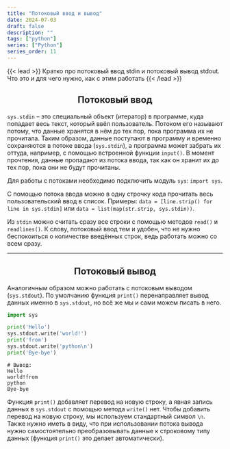 ```yaml
---
title: "Потоковый ввод и вывод"
date: 2024-07-03
draft: false
description: ""
tags: ["python"]
series: ["Python"]
series_order: 11
---
```


{{< lead >}}
Кратко про потоковый ввод stdin и потоковый вывод stdout. Что это и для чего нужно, как с этим работать
{{< /lead >}}

## <center>Потоковый ввод</center>
`sys.stdin` – это специальный объект (итератор) в программе, куда попадает весь текст, который ввёл пользователь. Потоком его называют потому, что данные хранятся в нём до тех пор, пока программа их не прочитала. Таким образом, данные поступают в программу и временно сохраняются в потоке ввода (`sys.stdin`), а программа может забрать их оттуда, например, с помощью встроенной функции `input()`. В момент прочтения, данные пропадают из потока ввода, так как он хранит их до тех пор, пока они не будут прочитаны.

Для работы с потоками необходимо подключить модуль `sys`: `import sys`.

С помощью потока ввода можно в одну строчку кода прочитать весь пользовательский ввод в список. Примеры:
`data = [line.strip() for line in sys.stdin]` или `data = list(map(str.strip, sys.stdin))`.

Из `stdin` можно считать сразу все строки с помощью методов `read()` и `readlines()`. К слову, потоковый ввод тем и удобен, что не нужно беспокоиться о количестве введённых строк, ведь работать можно со всем сразу.

---
## <center>Потоковый вывод</center>
Аналогичным образом можно работать с потоковым выводом (`sys.stdout`). По умолчанию функция `print()` перенаправляет вывод данных именно в `sys.stdout`, но всё же мы и сами можем писать в него.
```py
import sys

print('Hello')
sys.stdout.write('world!')
print('from')
sys.stdout.write('python\n')
print('Bye-bye')
```

```
# Вывод:
Hello
world!from
python
Bye-bye
```

Функция `print()` добавляет перевод на новую строку, а явная запись данных в `sys.stdout` с помощью метода `write()` нет. Чтобы добавить перевод на новую строку, мы используем стандартный символ `\n`. Также нужно иметь в виду, что при использовании потока вывода нужно самостоятельно преобразовывать данные к строковому типу данных (функция `print()` это делает автоматически).